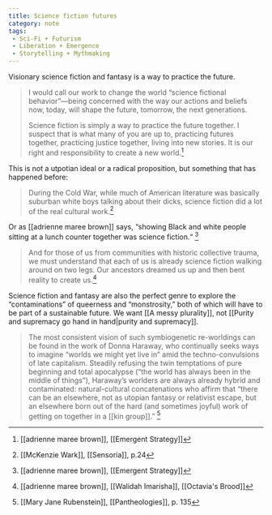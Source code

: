 ```yaml
---
title: Science fiction futures
category: note
tags:
 - Sci-Fi + Futurism
 - Liberation + Emergence 
 - Storytelling + Mythmaking
---
```


Visionary science fiction and fantasy is a way to practice the future.

> I would call our work to change the world “science fictional behavior”—being concerned with the way our actions and beliefs now, today, will shape the future, tomorrow, the next generations.
> 
> Science fiction is simply a way to practice the future together. I suspect that is what many of you are up to, practicing futures together, practicing justice together, living into new stories. It is our right and responsibility to create a new world.[^1] 

[^1]: [[adrienne maree brown]], [[Emergent Strategy]]

This is not a utpotian ideal or a radical proposition, but something that has happened before: 

> During the Cold War, while much of American literature was basically suburban white boys talking about their dicks, science fiction did a lot of the real cultural work.[^2]

[^2]: [[McKenzie Wark]], [[Sensoria]], p.24

Or as [[adrienne maree brown]] says, “showing Black and white people sitting at a lunch counter together was science fiction.“ [^3]

[^3]: [[adrienne maree brown]], [[Emergent Strategy]]

> And for those of us from communities with historic collective trauma, we must understand that each of us is already science fiction walking around on two legs. Our ancestors dreamed us up and then bent reality to create us.[^4]

[^4]: [[adrienne maree brown]], [[Walidah Imarisha]], [[Octavia's Brood]]

Science fiction and fantasy are also the perfect genre to explore the “contaminations” of queerness and “monstrosity,” both of which will have to be part of a sustainable future. We want [[A messy plurality]], not [[Purity and supremacy go hand in hand|purity and supremacy]].

> The most consistent vision of such symbiogenetic re-worldings can be found in the work of Donna Haraway, who continually seeks ways to imagine “worlds we might yet live in” amid the techno-convulsions of late capitalism. Steadily refusing the twin temptations of pure beginning and total apocalypse (“the world has always been in the middle of things”), Haraway’s worlders are always already hybrid and contaminated: natural-cultural concatenations who affirm that “there can be an elsewhere, not as utopian fantasy or relativist escape, but an elsewhere born out of the hard (and sometimes joyful) work of getting on together in a [[kin group]].” [^5]

[^5]: [[Mary Jane Rubenstein]], [[Pantheologies]], p. 135